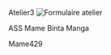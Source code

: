Atelier3
![Formulaire atelier](https://github.com/user-attachments/assets/7443b822-dc50-403a-a9f5-97a40d92326a)

ASS Mame Binta Manga

Mame429
